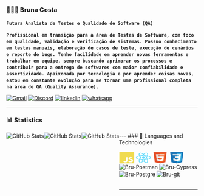 ### 👩🏻‍💻 Bruna Costa

**`Futura Analista de Testes e Qualidade de Software (QA)`**

**`Profissional em transição para a área de Testes de Software, com foco em qualidade, validação e verificação de sistemas. Possuo conhecimento em testes manuais, elaboração de casos de teste, execução de cenários e reporte de bugs. Tenho facilidade em aprender novas ferramentas e trabalhar em equipe, sempre buscando aprimorar os processos e contribuir para a entrega de softwares com maior confiabilidade e assertividade.
 Apaixonada por tecnologia e por aprender coisas novas, estou em constante evolução para me tornar uma profissional completa na área de QA (Quality Assurance). `**

<div aling="center"> 

 [![Gmail](https://img.shields.io/badge/gmail-6272a4?style=for-the-badge&logo=gmail&logoColor=ffffff)](mailto:bantonellodj@gmail.com)
 [![Discord](https://img.shields.io/badge/discord-6272a4?style=for-the-badge&logo=discord&logoColor=ffffff)](https://discord.gg/8WyFPxZ9)
 [![linkedin](https://img.shields.io/badge/linkedin-6272a4?style=for-the-badge&logo=linkedin&logoColor=ffffff)](www.linkedin.com/in/bruna-costa-057b4b237)
 [![whatsapp](https://img.shields.io/badge/whatsapp-6272a4?style=for-the-badge&logo=whatsapp&logoColor=ffffff)](https://wa.me/message/RQN5WX22LVIRG1)
 
 
</div>

 ---
   ### 📊 Statistics

<div>
   <img 
    align="left" 
    alt="GitHub Stats" 
    height="150" 
    style="padding-right: 10px 0 10px 0;" 
    src="http://github-profile-summary-cards.vercel.app/api/cards/stats?username=bru-costa&theme=dracula" 
  />

<img 
      align="left" 
      alt="GitHub Stats" 
      height="150" 
      src="http://github-profile-summary-cards.vercel.app/api/cards/repos-per-language?username=bru-costa&theme=dracula" 
  />

  <img 
      align="left" 
      alt="GitHub Stats" 
      height="150" 
      src="http://github-profile-summary-cards.vercel.app/api/cards/productive-time?username=bru-costa&theme=dracula&utcOffset=8" 
  />
</div>
 ---
   ### 🤖 Languages ​​and Technologies

<div style="display: inline_block"><br>
  <img align="center" alt="Bru-Js" height="30" width="40" src="https://raw.githubusercontent.com/devicons/devicon/master/icons/javascript/javascript-plain.svg">
  <img align="center" alt="Bru-React" height="30" width="40" src="https://raw.githubusercontent.com/devicons/devicon/master/icons/react/react-original.svg">
  <img align="center" alt="Bru-HTML" height="30" width="40" src="https://raw.githubusercontent.com/devicons/devicon/master/icons/html5/html5-original.svg">
  <img align="center" alt="Bru-CSS" height="30" width="40" src="https://raw.githubusercontent.com/devicons/devicon/master/icons/css3/css3-original.svg">
  <img align="center" alt="Bru-Postman" height="30" width="40" src="https://cdn.jsdelivr.net/gh/devicons/devicon@latest/icons/postman/postman-original.svg">
  <img align="center" alt="Bru-Cypress" height="30" width="40" src="https://cdn.jsdelivr.net/gh/devicons/devicon@latest/icons/cypressio/cypressio-plain.svg">
  <img align="center" alt="Bru-Postgre" height="30" width="40" src="https://cdn.jsdelivr.net/gh/devicons/devicon@latest/icons/postgresql/postgresql-original.svg"/>
  <img align="center" alt="Bru-git" height="30" width="40" src="https://cdn.jsdelivr.net/gh/devicons/devicon@latest/icons/git/git-original.svg"/>

</div></br>

---



